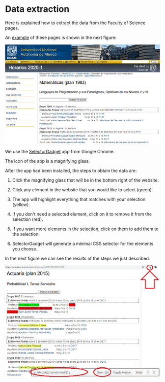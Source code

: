 # Data extraction

Here is explained how to extract the data from the Faculty of Science pages.

An <a href="http://www.fciencias.unam.mx/docencia/horarios/20201/217/607" target="_blank">example</a> of these pages is shown in the next figure:

![source_of_info](https://github.com/ArrigoCoen/Faculty_schedule_simulation/blob/master/Figures/Fig_source_of_info.png)

We use the <a href="https://chrome.google.com/webstore/detail/selectorgadget/mhjhnkcfbdhnjickkkdbjoemdmbfginb?hl=es" target="_blank">SelectorGadget</a> app from Google Chrome.

The icon of the app is a magnifying glass.

After the app had been installed, the steps to obtain the data are:

1. Click the magnifying glass that will be in the bottom right of the website.

2. Click any element in the website that you would like to select (green).

3. The app will highlight everything that matches with your selection (yellow).

4. If you don't need a selected element, click on it to remove it from the selection (red).

5. If you want more elements in the selection, click on them to add them to the selection.

6. SelectorGadget will generate a minimal CSS selector for the elements you choose.


In the next figure we can see the results of the steps we just described.

![alt text](https://github.com/ArrigoCoen/Faculty_schedule_simulation/blob/master/Figures/Fig_SelectorGadget.png)
